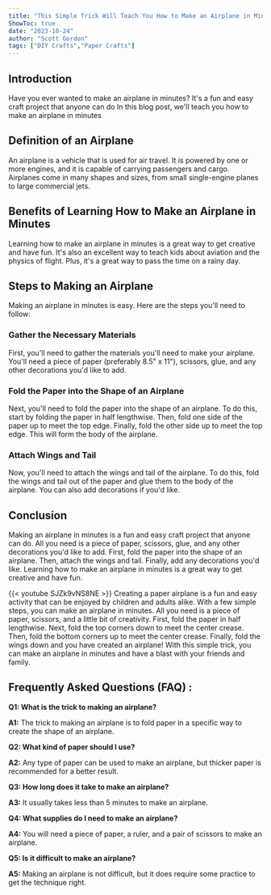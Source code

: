```yaml
---
title: "This Simple Trick Will Teach You How to Make an Airplane in Minutes!"
ShowToc: true 
date: "2023-10-24"
author: "Scott Gordon" 
tags: ["DIY Crafts","Paper Crafts"]
---
```

## Introduction

Have you ever wanted to make an airplane in minutes? It's a fun and easy craft project that anyone can do In this blog post, we'll teach you how to make an airplane in minutes 

## Definition of an Airplane

An airplane is a vehicle that is used for air travel. It is powered by one or more engines, and it is capable of carrying passengers and cargo. Airplanes come in many shapes and sizes, from small single-engine planes to large commercial jets. 

## Benefits of Learning How to Make an Airplane in Minutes

Learning how to make an airplane in minutes is a great way to get creative and have fun. It's also an excellent way to teach kids about aviation and the physics of flight. Plus, it's a great way to pass the time on a rainy day. 

## Steps to Making an Airplane

Making an airplane in minutes is easy. Here are the steps you'll need to follow: 

### Gather the Necessary Materials

First, you'll need to gather the materials you'll need to make your airplane. You'll need a piece of paper (preferably 8.5" x 11"), scissors, glue, and any other decorations you'd like to add. 

### Fold the Paper into the Shape of an Airplane

Next, you'll need to fold the paper into the shape of an airplane. To do this, start by folding the paper in half lengthwise. Then, fold one side of the paper up to meet the top edge. Finally, fold the other side up to meet the top edge. This will form the body of the airplane. 

### Attach Wings and Tail

Now, you'll need to attach the wings and tail of the airplane. To do this, fold the wings and tail out of the paper and glue them to the body of the airplane. You can also add decorations if you'd like. 

## Conclusion

Making an airplane in minutes is a fun and easy craft project that anyone can do. All you need is a piece of paper, scissors, glue, and any other decorations you'd like to add. First, fold the paper into the shape of an airplane. Then, attach the wings and tail. Finally, add any decorations you'd like. Learning how to make an airplane in minutes is a great way to get creative and have fun.

{{< youtube SJZk9vNS8NE >}} 
Creating a paper airplane is a fun and easy activity that can be enjoyed by children and adults alike. With a few simple steps, you can make an airplane in minutes. All you need is a piece of paper, scissors, and a little bit of creativity. First, fold the paper in half lengthwise. Next, fold the top corners down to meet the center crease. Then, fold the bottom corners up to meet the center crease. Finally, fold the wings down and you have created an airplane! With this simple trick, you can make an airplane in minutes and have a blast with your friends and family.

## Frequently Asked Questions (FAQ) :
**Q1: What is the trick to making an airplane?**

**A1:** The trick to making an airplane is to fold paper in a specific way to create the shape of an airplane.

**Q2: What kind of paper should I use?**

**A2:** Any type of paper can be used to make an airplane, but thicker paper is recommended for a better result.

**Q3: How long does it take to make an airplane?**

**A3:** It usually takes less than 5 minutes to make an airplane.

**Q4: What supplies do I need to make an airplane?**

**A4:** You will need a piece of paper, a ruler, and a pair of scissors to make an airplane.

**Q5: Is it difficult to make an airplane?**

**A5:** Making an airplane is not difficult, but it does require some practice to get the technique right.



